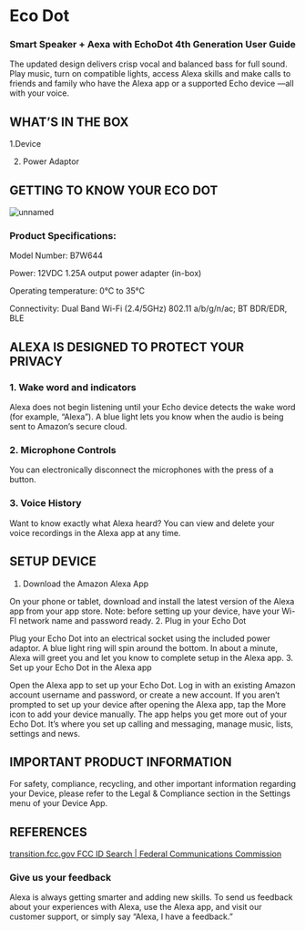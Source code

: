 # Eco Dot 
### Smart Speaker + Aexa  with EchoDot 4th Generation User Guide
The updated design delivers crisp vocal and balanced bass for full sound. Play music, turn on compatible lights, access Alexa skills and make calls to friends and family who have the Alexa app or a supported Echo device —all with your voice.
## WHAT’S IN THE BOX
1.Device

2. Power Adaptor
## GETTING TO KNOW YOUR ECO DOT
![unnamed](https://user-images.githubusercontent.com/104711468/166137485-68624dbc-6d87-485a-9a8b-107fc6c00e9e.jpg)

### Product Specifications:
Model Number: B7W644

Power: 12VDC 1.25A output power adapter (in-box)

Operating temperature: 0°C to 35°C

Connectivity: Dual Band Wi-Fi (2.4/5GHz) 802.11 a/b/g/n/ac; BT BDR/EDR, BLE

## ALEXA IS DESIGNED TO PROTECT YOUR PRIVACY
### 1. Wake word and indicators

Alexa does not begin listening until your Echo device detects the wake word (for example, “Alexa”). A blue light lets you know when the audio is being sent to Amazon’s secure cloud. 
### 2. Microphone Controls

You can electronically disconnect the microphones with the press of a button. 
### 3. Voice History

Want to know exactly what Alexa heard? You can view and delete your voice recordings in the Alexa app at any time. 
## SETUP DEVICE
1. Download the Amazon Alexa App

On your phone or tablet, download and install the latest version of the Alexa app from your app store. 
Note: before setting up your device, have your Wi-FI network name and password ready. 
2. Plug in your Echo Dot

Plug your Echo Dot into an electrical socket using the included power adaptor. A blue light ring will spin around the bottom. In about a minute, Alexa will greet you and let you know to complete setup in the Alexa app. 
3. Set up your Echo Dot in the Alexa app

Open the Alexa app to set up your Echo Dot. Log in with an existing Amazon account username and password, or create a new account. If you aren’t prompted to set up your device after opening the Alexa app, tap the More icon to add your device manually. 
The app helps you get more out of your Echo Dot. It’s where you set up calling and messaging, manage music, lists, settings and news. 

## IMPORTANT PRODUCT INFORMATION
For safety, compliance, recycling, and other important information regarding your Device, please refer to the Legal & Compliance section in the Settings menu of your Device App.
## REFERENCES
[transition.fcc.gov FCC ID Search | Federal Communications Commission ](url)

### Give us your feedback
Alexa is always getting smarter and adding new skills. To send us feedback about your experiences with Alexa, use the Alexa app, and visit our customer support, or simply say “Alexa, I have a feedback.”
